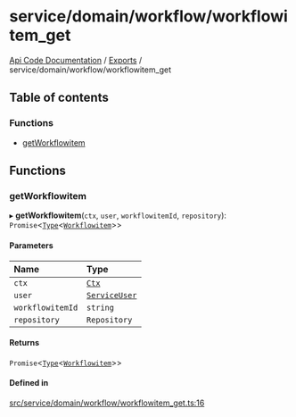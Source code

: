 # service/domain/workflow/workflowitem\_get
[Api Code Documentation](../README.md) / [Exports](../modules.md) / service/domain/workflow/workflowitem\_get

## Table of contents

### Functions

- [getWorkflowitem](service_domain_workflow_workflowitem_get.md#getworkflowitem)

## Functions

### getWorkflowitem

▸ **getWorkflowitem**(`ctx`, `user`, `workflowitemId`, `repository`): `Promise`\<[`Type`](result.md#type)\<[`Workflowitem`](../interfaces/service_domain_workflow_workflowitem.Workflowitem.md)\>\>

#### Parameters

| Name | Type |
| :------ | :------ |
| `ctx` | [`Ctx`](../interfaces/lib_ctx.Ctx.md) |
| `user` | [`ServiceUser`](../interfaces/service_domain_organization_service_user.ServiceUser.md) |
| `workflowitemId` | `string` |
| `repository` | `Repository` |

#### Returns

`Promise`\<[`Type`](result.md#type)\<[`Workflowitem`](../interfaces/service_domain_workflow_workflowitem.Workflowitem.md)\>\>

#### Defined in

[src/service/domain/workflow/workflowitem_get.ts:16](https://github.com/openkfw/TruBudget/blob/92640998/api/src/service/domain/workflow/workflowitem_get.ts#L16)
